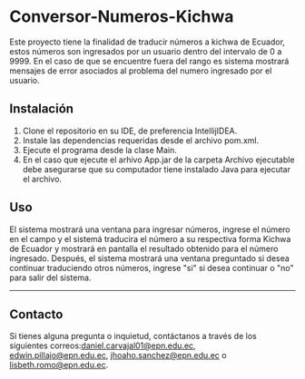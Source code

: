 # Conversor-Numeros-Kichwa
Este proyecto tiene la finalidad de traducir números a kichwa de Ecuador, estos números son ingresados por un 
usuario dentro del intervalo de 0 a 9999. En el caso de que se encuentre fuera del rango es sistema mostrará mensajes de error asociados al 
problema del numero ingresado por el usuario.

## Instalación
1. Clone el repositorio en su IDE, de preferencia IntellijIDEA.
2. Instale las dependencias requeridas desde el archivo pom.xml.
3. Ejecute el programa desde la clase Main.
4. En el caso que ejecute el arhivo App.jar de la carpeta Archivo ejecutable debe asegurarse que su computador tiene instalado Java para
   ejecutar el archivo.

## Uso
El sistema mostrará una ventana para ingresar números, ingrese el número en el campo y el sistemá traducira el número a su respectiva forma Kichwa de Ecuador y mostrará en pantalla el resultado obtenido para el número ingresado. Después, el sistema mostrará una ventana preguntado si desea continuar traduciendo otros números, ingrese "si" si desea continuar o "no" para salir del sistema.

---
## Contacto
Si tienes alguna pregunta o inquietud, contáctanos a través de los siguientes correos:daniel.carvajal01@epn.edu.ec, edwin.pillajo@epn.edu.ec, 
jhoaho.sanchez@epn.edu.ec o lisbeth.romo@epn.edu.ec.
